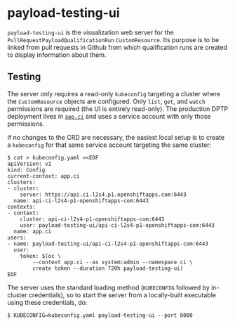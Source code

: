payload-testing-ui
==================

`payload-testing-ui` is the visualization web server for the
`PullRequestPayloadQualificationRun` `CustomResource`.  Its purpose is to be
linked from pull requests in Github from which qualification runs are created to
display information about them.

Testing
-------

The server only requires a read-only `kubeconfig` targeting a cluster where the
`CustomResource` objects are configured.  Only `list`, `get`, and `watch`
permissions are required (the UI is entirely read-only).  The production DPTP
deployment lives in [`app.ci`][deployment] and uses a service account with only
those permissions.

If no changes to the CRD are necessary, the easiest local setup is to create a
`kubeconfig` for that same service account targeting the same cluster:

```console
$ cat > kubeconfig.yaml <<EOF
apiVersion: v1
kind: Config
current-context: app.ci
clusters:
- cluster:
    server: https://api.ci.l2s4.p1.openshiftapps.com:6443
  name: api-ci-l2s4-p1-openshiftapps-com:6443
contexts:
- context:
    cluster: api-ci-l2s4-p1-openshiftapps-com:6443
    user: payload-testing-ui/api-ci-l2s4-p1-openshiftapps-com:6443
  name: app.ci
users:
- name: payload-testing-ui/api-ci-l2s4-p1-openshiftapps-com:6443
  user:
    token: $(oc \
        --context app.ci --as system:admin --namespace ci \
        create token --duration 720h payload-testing-ui)
EOF
```

The server uses the standard loading method (`KUBECONFIG` followed by in-cluster
credentials), so to start the server from a locally-built executable using these
credentials, do:

```console
$ KUBECONFIG=kubeconfig.yaml payload-testing-ui --port 8000
```

[deployment]: https://github.com/openshift/release/tree/master/clusters/app.ci/payload-testing-ui
